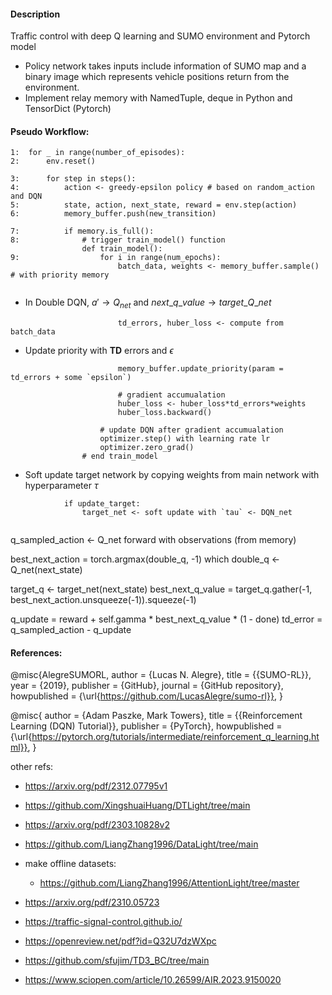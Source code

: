 #### Description
Traffic control with deep Q learning and SUMO environment and Pytorch model
- Policy network takes inputs include information of SUMO map and a binary image which
represents vehicle positions return from the environment.
- Implement relay memory with NamedTuple, deque in Python and TensorDict (Pytorch)

#### Pseudo Workflow:
```
1:  for _ in range(number_of_episodes): 
2:      env.reset()

3:      for step in steps():
4:          action <- greedy-epsilon policy # based on random_action and DQN
5:          state, action, next_state, reward = env.step(action)
6:          memory_buffer.push(new_transition) 

7:          if memory.is_full():
8:              # trigger train_model() function
                def train_model():
9:                  for i in range(num_epochs):
                        batch_data, weights <- memory_buffer.sample() # with priority memory
                        
```
- In Double DQN, $a'\rightarrow Q_{net}$ and $next\_q\_value\rightarrow target\_Q\_net$
```
                        td_errors, huber_loss <- compute from batch_data
```

- Update priority with **TD** errors and $\epsilon$
```
                        memory_buffer.update_priority(param = td_errors + some `epsilon`)
                        
                        # gradient accumualation
                        huber_loss <- huber_loss*td_errors*weights
                        huber_loss.backward()
                    
                    # update DQN after gradient accumualation
                    optimizer.step() with learning rate lr
                    optimizer.zero_grad()
                # end train_model

```
- Soft update target network by copying weights from main network with hyperparameter $\tau$
```
            if update_target:
                target_net <- soft update with `tau` <- DQN_net


```





q_sampled_action <- Q_net forward with observations (from memory)


best_next_action = torch.argmax(double_q, -1) which double_q <- Q_net(next_state)

target_q <- target_net(next_state)
best_next_q_value = target_q.gather(-1, best_next_action.unsqueeze(-1)).squeeze(-1)



q_update = reward + self.gamma * best_next_q_value * (1 - done)
td_error = q_sampled_action - q_update





#### References: 
@misc{AlegreSUMORL,
    author = {Lucas N. Alegre},
    title = {{SUMO-RL}},
    year = {2019},
    publisher = {GitHub},
    journal = {GitHub repository},
    howpublished = {\url{https://github.com/LucasAlegre/sumo-rl}},
}

@misc{
    author = {Adam Paszke, Mark Towers},
    title = {{Reinforcement Learning (DQN) Tutorial}},
    publisher = {PyTorch},
    howpublished = {\url{https://pytorch.org/tutorials/intermediate/reinforcement_q_learning.html}},
}


other refs:
- https://arxiv.org/pdf/2312.07795v1
- https://github.com/XingshuaiHuang/DTLight/tree/main

- https://arxiv.org/pdf/2303.10828v2
- https://github.com/LiangZhang1996/DataLight/tree/main
- make offline datasets:
    - https://github.com/LiangZhang1996/AttentionLight/tree/master


- https://arxiv.org/pdf/2310.05723

- https://traffic-signal-control.github.io/


- https://openreview.net/pdf?id=Q32U7dzWXpc
- https://github.com/sfujim/TD3_BC/tree/main

- https://www.sciopen.com/article/10.26599/AIR.2023.9150020
